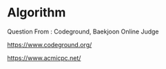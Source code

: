 # Algorithm

Question From : Codeground, Baekjoon Online Judge

https://www.codeground.org/

https://www.acmicpc.net/

